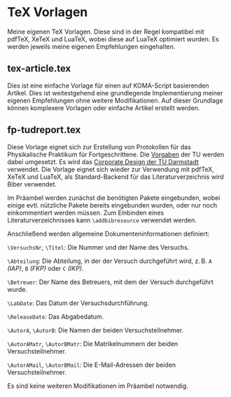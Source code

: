 # TeX Vorlagen

Meine eigenen TeX Vorlagen. Diese sind in der Regel kompatibel mit pdfTeX, XeTeX und LuaTeX, wobei diese auf LuaTeX optimiert wurden. Es werden jeweils meine eigenen Empfehlungen eingehalten.

## tex-article.tex
Dies ist eine einfache Vorlage für einen auf KOMA-Script basierenden Artikel. Dies ist weitestgehend eine grundlegende Implementierung meiner eigenen Empfehlungen ohne weitere Modifikationen. Auf dieser Grundlage können komplexere Vorlagen oder einfache Artikel erstellt werden.

## fp-tudreport.tex
Diese Vorlage eignet sich zur Erstellung von Protokollen für das Physikalische Praktikum für Fortgeschrittene. Die [Vorgaben](http://www.physik.tu-darmstadt.de/media/fachbereich_physik/phys_studium/phys_studium_bachelor/phys_studium_bsc_praktika/fpspielregeln.pdf) der TU werden dabei umgesetzt. Es wird das [Corporate Design der TU Darmstadt](http://exp1.fkp.physik.tu-darmstadt.de/tuddesign/) verwendet. Die Vorlage eignet sich wieder zur Verwendung mit pdfTeX, XeTeX und LuaTeX, als Standard-Backend für das Literaturverzeichnis wird Biber verwendet.

Im Präambel werden zunächst die benötigten Pakete eingebunden, wobei einige evtl. nützliche Pakete bereits eingebunden wurden, oder nur noch einkommentiert werden müssen. Zum Einbinden eines Literaturverzeichnisses kann `\addbibresource` verwendet werden.

Anschließend werden allgemeine Dokumenteninformationen definiert:

`\VersuchsNr`, `\Titel`: Die Nummer und der Name des Versuchs.

`\Abteilung`: Die Abteilung, in der der Versuch durchgeführt wird, z. B. `A` *(IAP)*, `B` *(FKP)* oder `C` *(IKP)*.

`\Betreuer`: Der Name des Betreuers, mit dem der Versuch durchgeführt wurde.

`\LabDate`: Das Datum der Versuchsdurchführung.

`\ReleaseDate`: Das Abgabedatum.

`\AutorA`, `\AutorB`: Die Namen der beiden Versuchsteilnehmer.

`\AutorAMatr`, `\AutorBMatr`: Die Matrikelnummern der beiden Versuchsteilnehmer.

`\AutorAMail`, `\AutorBMail`: Die E-Mail-Adressen der beiden Versuchsteilnehmer.

Es sind keine weiteren Modifikationen im Präambel notwendig.
